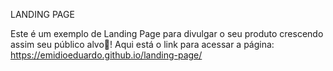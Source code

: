 LANDING PAGE

Este é um exemplo de Landing Page para divulgar o seu produto crescendo assim seu público alvo🎯!
Aqui está o link para acessar a página: https://emidioeduardo.github.io/landing-page/
